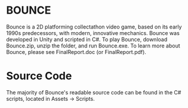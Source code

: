# BOUNCE
Bounce is a 2D platforming collectathon video game, based on its early 1990s predecessors, with modern, innovative mechanics. Bounce was developed in Unity and scripted in C#. To play Bounce, download Bounce.zip, unzip the folder, and run Bounce.exe. To learn more about Bounce, please see FinalReport.doc (or FinalReport.pdf).

# Source Code
The majority of Bounce's readable source code can be found in the C# scripts, located in Assets -> Scripts.
